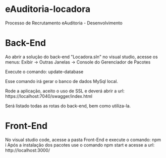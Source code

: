 # eAuditoria-locadora

Processo de Recrutamento eAuditoria - Desenvolvimento

# Back-End

Ao abrir a solução do back-end "Locadora.sln" no visual studio, acesse os menus: Exibir -> Outras Janelas -> Console do Gerenciador de Pacotes

Execute o comando: update-database

Esse comando irá gerar o banco de dados MySql local.

Rode a aplicação, aceito o uso de SSL e deverá abrir a url: https://localhost:7040/swagger/index.html

Será listado todas as rotas do back-end, bem como utiliza-la.

# Front-End

No visual studio code, acesse a pasta Front-End e execute o comando: npm i
Após a instalação dos pacotes use o comando npm start e acesse a url: http://localhost:3000/
